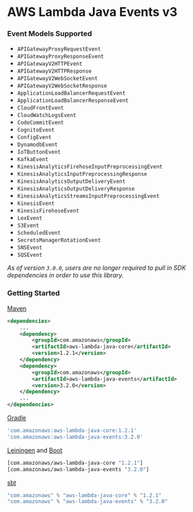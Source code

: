 # AWS Lambda Java Events v3

### Event Models Supported
* `APIGatewayProxyRequestEvent`
* `APIGatewayProxyResponseEvent`
* `APIGatewayV2HTTPEvent`
* `APIGatewayV2HTTPResponse`
* `APIGatewayV2WebSocketEvent`
* `APIGatewayV2WebSocketResponse`
* `ApplicationLoadBalancerRequestEvent`
* `ApplicationLoadBalancerResponseEvent`
* `CloudFrontEvent`
* `CloudWatchLogsEvent`
* `CodeCommitEvent`
* `CognitoEvent`
* `ConfigEvent`
* `DynamodbEvent`
* `IoTButtonEvent`
* `KafkaEvent`
* `KinesisAnalyticsFirehoseInputPreprocessingEvent`
* `KinesisAnalyticsInputPreprocessingResponse`
* `KinesisAnalyticsOutputDeliveryEvent`
* `KinesisAnalyticsOutputDeliveryResponse`
* `KinesisAnalyticsStreamsInputPreprocessingEvent`
* `KinesisEvent`
* `KinesisFirehoseEvent`
* `LexEvent`
* `S3Event`
* `ScheduledEvent`
* `SecretsManagerRotationEvent`
* `SNSEvent`
* `SQSEvent`

*As of version `3.0.0`, users are no longer required to pull in SDK dependencies in order to use this library.*


### Getting Started

[Maven](https://maven.apache.org)

```xml
<dependencies>
    ...
    <dependency>
        <groupId>com.amazonaws</groupId>
        <artifactId>aws-lambda-java-core</artifactId>
        <version>1.2.1</version>
    </dependency>
    <dependency>
        <groupId>com.amazonaws</groupId>
        <artifactId>aws-lambda-java-events</artifactId>
        <version>3.2.0</version>
    </dependency>
    ...
</dependencies>
```

[Gradle](https://gradle.org)

```groovy
'com.amazonaws:aws-lambda-java-core:1.2.1'
'com.amazonaws:aws-lambda-java-events:3.2.0'
```

[Leiningen](http://leiningen.org) and [Boot](http://boot-clj.com)

```clojure
[com.amazonaws/aws-lambda-java-core "1.2.1"]
[com.amazonaws/aws-lambda-java-events "3.2.0"]
```

[sbt](http://www.scala-sbt.org)

```scala
"com.amazonaws" % "aws-lambda-java-core" % "1.2.1"
"com.amazonaws" % "aws-lambda-java-events" % "3.2.0"
```
